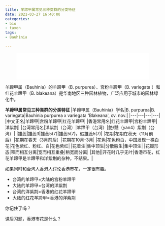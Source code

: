 ```yaml
---
title: 羊蹄甲属常见三种类群的分类特征
date: 2021-03-27 16:40:00
categories: 
- bio
- taxon
tags: 
- Bauhinia

---  
```


<div align="middle"><iframe frameborder="no" border="0" marginwidth="0" marginheight="0" width=430 height=86 src="//music.163.com/outchain/player?type=2&id=189259&auto=1&height=66"></iframe></div>

羊蹄甲属（Bauhinia）的羊蹄甲（B. purpurea）、宫粉羊蹄甲（B. variegata ）和红花羊蹄甲（B. blakeana）是华南地区三种园林植物，广泛应用于城市的园林绿化中。

**羊蹄甲属常见三种类群的分类特征**
|羊蹄甲属（Bauhinia）学名|B. purpurea|B. variegata|Bauhinia purpurea x variegata 'Blakeana', cv. nov.|
|---|---|---|---|
|中文正名|羊蹄甲|宫粉羊蹄甲|红花羊蹄甲|
|香港常用名|红花羊蹄甲|宫粉羊蹄甲|洋紫荆|
|台湾常用名|洋紫荆（台湾）|羊蹄甲（台湾）|艶/豔（yan4）紫荆（台湾）|
|雄蕊|雄蕊3|雄蕊5(7)|雄蕊5(7)，假雄蕊5(7)|
|花期|花期在秋天（11月前后）|花期在春天（3月前后）|花期在10月-3月|
|花色|花色粉白，中国发现一棵白花|花色紫红、粉红、白|花色紫红|
|花着生|集中顶生|分散腋生|集中顶生|
|花瓣形态|窄而相互分离|宽而相互重叠|稍宽而分离|
|其他||开花时几乎无叶|香港市花，红花羊蹄甲是羊蹄甲和洋紫荆的杂种，不结果。|

如果同时和台湾人香港人讨论香港市花，一定很有趣。

- 台湾的羊蹄甲=大陆的宫粉羊蹄甲
- 大陆的羊蹄甲=台湾的洋紫荆
- 台湾的洋紫荆=香港的红花羊蹄甲
- 大陆的红花羊蹄甲=香港的洋紫荆

你记住了吗？

课后习题，香港市花是什么？